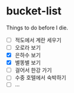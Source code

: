 # bucket-list
Things to do before I die.
- [ ] 적도에서 계란 세우기
- [ ] 오로라 보기
- [x] 은하수 보기
- [x] 별똥별 보기
- [ ] 걸어서 한강 가기
- [ ] 수중 호텔에서 숙박하기
- [ ] ...
